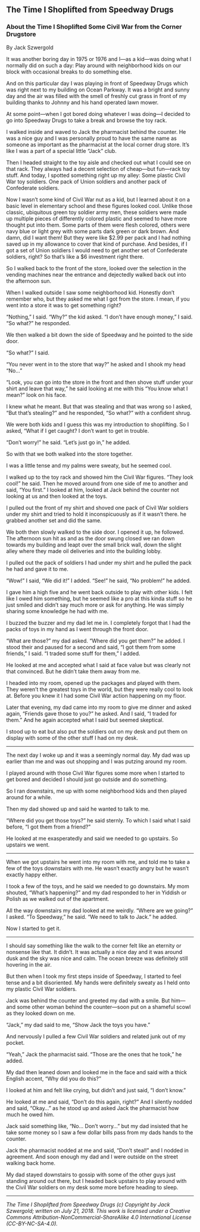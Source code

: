 ## The Time I Shoplifted from Speedway Drugs
### About the Time I Shoplifted Some Civil War from the Corner Drugstore

By Jack Szwergold

It was another boring day in 1975 or 1976 and I—as a kid—was doing what I normally did on such a day: Play around with neighborhood kids on our block with occasional breaks to do something else.

And on this particular day I was playing in front of Speedway Drugs which was right next to my building on Ocean Parkway. It was a bright and sunny day and the air was filled with the smell of freshly cut grass in front of my building thanks to Johnny and his hand operated lawn mower.

At some point—when I got bored doing whatever I was doing—I decided to go into Speedway Drugs to take a break and browse the toy rack.

I walked inside and waved to Jack the pharmacist behind the counter. He was a nice guy and I was personally proud to have the same name as someone as important as the pharmacist at the local corner drug store. It’s like I was a part of a special little “Jack” club.

Then I headed straight to the toy aisle and checked out what I could see on that rack. They always had a decent selection of cheap—but fun—rack toy stuff. And today, I spotted something right up my alley: Some plastic Civil War toy soldiers. One pack of Union soldiers and another pack of Confederate soldiers.

Now I wasn’t some kind of Civil War nut as a kid, but I learned about it on a basic level in elementary school and these figures looked cool. Unlike those classic, ubiquitous green toy soldier army men, these soldiers were made up multiple pieces of differently colored plastic and seemed to have more thought put into them. Some parts of them were flesh colored, others were navy blue or light grey with some parts dark green or dark brown. And damn, did I want them! But they were like $2.99 per pack and I had nothing saved up in my allowance to cover that kind of purchase. And besides, if I got a set of Union soldiers I would need to get another set of Confederate soldiers, right? So that’s like a $6 investment right there.

So I walked back to the front of the store, looked over the selection in the vending machines near the entrance and dejectedly walked back out into the afternoon sun.

When I walked outside I saw some neighborhood kid. Honestly don’t remember who, but they asked me what I got from the store. I mean, if you went into a store it was to get something right?

“Nothing,” I said. “Why?” the kid asked. “I don’t have enough money,” I said. “So what?” he responded.

We then walked a bit down the side of Speedway and he pointed to the side door.

“So what?” I said.

“You never went in to the store that way?” he asked and I shook my head “No…”

“Look, you can go into the store in the front and then shove stuff under your shirt and leave that way,” he said looking at me with this “You know what I mean?” look on his face.

I knew what he meant. But that was stealing and that was wrong so I asked, “But that’s stealing?” and he responded, “So what?” with a confident shrug.

We were both kids and I guess this was my introduction to shoplifting. So I asked, “What if I get caught? I don’t want to get in trouble.

“Don’t worry!” he said. “Let’s just go in,” he added.

So with that we both walked into the store together.

I was a little tense and my palms were sweaty, but he seemed cool.

I walked up to the toy rack and showed him the Civil War figures. “They look cool!” he said. Then he moved around from one side of me to another and said, “You first.” I looked at him, looked at Jack behind the counter not looking at us and then looked at the toys.

I pulled out the front of my shirt and shoved one pack of Civil War soldiers under my shirt and tried to hold it inconspicuously as if it wasn’t there. he grabbed another set and did the same.

We both then slowly walked to the side door. I opened it up, he followed. The afternoon sun hit as and as the door swung closed we ran down towards my building and leapt over the small brick wall, down the slight alley where they made oil deliveries and into the building lobby.

I pulled out the pack of soldiers I had under my shirt and he pulled the pack he had and gave it to me.

“Wow!” I said, “We did it!” I added. “See!” he said, “No problem!” he added.

I gave him a high five and he went back outside to play with other kids. I felt like I owed him something, but he seemed like a pro at this kinda stuff so he just smiled and didn’t say much more or ask for anything. He was simply sharing some knowledge he had with me.

I buzzed the buzzer and my dad let me in. I completely forgot that I had the packs of toys in my hand as I went through the front door.

“What are those?” my dad asked. “Where did you get them?” he added. I stood their and paused for a second and said, “I got them from some friends,” I said. “I traded some stuff for them,” I added.

He looked at me and accepted what I said at face value but was clearly not that convinced. But he didn’t take them away from me.

I headed into my room, opened up the packages and played with them. They weren’t the greatest toys in the world, but they were really cool to look at. Before you knew it I had some Civil War action happening on my floor.

Later that evening, my dad came into my room to give me dinner and asked again, “Friends gave those to you?” he asked. And I said, “I traded for them.” And he again accepted what I said but seemed skeptical.

I stood up to eat but also put the soldiers out on my desk and put them on display with some of the other stuff I had on my desk.

***

The next day I woke up and it was a seemingly normal day. My dad was up earlier than me and was out shopping and I was putzing around my room.

I played around with those Civil War figures some more when I started to get bored and decided I should just go outside and do something.

So I ran downstairs, me up with some neighborhood kids and then played around for a while.

Then my dad showed up and said he wanted to talk to me.

“Where did you get those toys?” he said sternly. To which I said what I said before, “I got them from a friend?”

He looked at me exasperatedly and said we needed to go upstairs. So upstairs we went.

***

When we got upstairs he went into my room with me, and told me to take a few of the toys downstairs with me. He wasn’t exactly angry but he wasn’t exactly happy either.

I took a few of the toys, and he said we needed to go downstairs. My mom shouted, “What’s happening?” and my dad responded to her in Yiddish or Polish as we walked out of the apartment.

All the way downstairs my dad looked at me weirdly. “Where are we going?” I asked. “To Speedway,” he said. “We need to talk to Jack.” he added.

Now I started to get it.

***

I should say something like the walk to the corner felt like an eternity or nonsense like that. It didn’t. It was actually a nice day and it was around dusk and the sky was nice and calm. The ocean breeze was definitely still hovering in the air.

But then when I took my first steps inside of Speedway, I started to feel tense and a bit disoriented. My hands were definitely sweaty as I held onto my plastic Civil War soldiers.

Jack was behind the counter and greeted my dad with a smile. But him—and some other woman behind the counter—soon put on a shameful scowl as they looked down on me.

“Jack,” my dad said to me, “Show Jack the toys you have.”

And nervously I pulled a few Civil War soldiers and related junk out of my pocket.

“Yeah,” Jack the pharmacist said. “Those are the ones that he took,” he added.

My dad then leaned down and looked me in the face and said with a thick English accent, “Why did you do this?”

I looked at him and felt like crying, but didn’t and just said, “I don’t know.”

He looked at me and said, “Don’t do this again, right?” And I silently nodded and said, “Okay…” as he stood up and asked Jack the pharmacist how much he owed him.

Jack said something like, “No… Don’t worry…” but my dad insisted that he take some money so I saw a few dollar bills pass from my dads hands to the counter.

Jack the pharmacist nodded at me and said, “Don’t steal!” and I nodded in agreement. And soon enough my dad and I were outside on the street walking back home.

My dad stayed downstairs to gossip with some of the other guys just standing around out there, but I headed back upstairs to play around with the Civil War soldiers on my desk some more before heading to sleep.

***

*The Time I Shoplifted from Speedway Drugs (c) Copyright by Jack Szwergold; written on July 21, 2018. This work is licensed under a Creative Commons Attribution-NonCommercial-ShareAlike 4.0 International License (CC-BY-NC-SA-4.0).*
